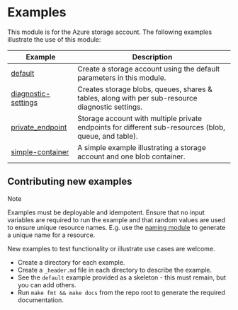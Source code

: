 # Examples

This module is for the Azure storage account.  The following examples illustrate the use of this module:

|Example |Description|
|--|--|
| [default](./default/) | Create a storage account using the default parameters in this module. |
| [diagnostic-settings](./database/) | Creates storage blobs, queues, shares & tables, along with per sub-resource diagnostic settings. |
| [private_endpoint](./private_endpoint/) | Storage account with multiple private endpoints for different sub-resources (blob, queue, and table). |
| [simple-container](./database_with_existing_server/) | A simple example illustrating a storage account and one blob container. |

## Contributing new examples

> [!NOTE]
> Examples must be deployable and idempotent. Ensure that no input variables are required to run the example and that random values are used to ensure unique resource names. E.g. use the [naming module](https://registry.terraform.io/modules/Azure/naming/azurerm/latest) to generate a unique name for a resource.

New examples to test functionality or illustrate use cases are welcome.

- Create a directory for each example.
- Create a `_header.md` file in each directory to describe the example.
- See the `default` example provided as a skeleton - this must remain, but you can add others.
- Run `make fmt && make docs` from the repo root to generate the required documentation.

